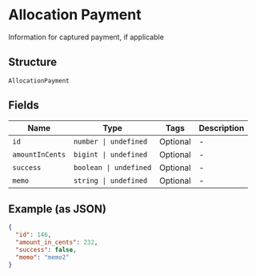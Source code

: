 
# Allocation Payment

Information for captured payment, if applicable

## Structure

`AllocationPayment`

## Fields

| Name | Type | Tags | Description |
|  --- | --- | --- | --- |
| `id` | `number \| undefined` | Optional | - |
| `amountInCents` | `bigint \| undefined` | Optional | - |
| `success` | `boolean \| undefined` | Optional | - |
| `memo` | `string \| undefined` | Optional | - |

## Example (as JSON)

```json
{
  "id": 146,
  "amount_in_cents": 232,
  "success": false,
  "memo": "memo2"
}
```

